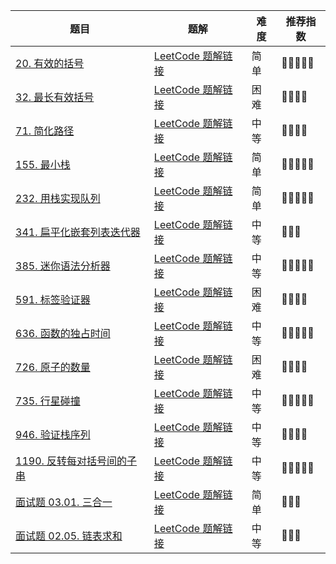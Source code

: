 | 题目                                                         | 题解                                                         | 难度 | 推荐指数 |
| ------------------------------------------------------------ | ------------------------------------------------------------ | ---- | -------- |
| [20. 有效的括号](https://leetcode-cn.com/problems/valid-parentheses/) | [LeetCode 题解链接](https://leetcode-cn.com/problems/valid-parentheses/solution/shua-chuan-lc-zhan-ascii-chai-zhi-jie-fa-00zo/) | 简单 | 🤩🤩🤩🤩🤩    |
| [32. 最长有效括号](https://leetcode-cn.com/problems/longest-valid-parentheses/) | [LeetCode 题解链接](https://leetcode-cn.com/problems/longest-valid-parentheses/solution/shua-chuan-lc-miao-dong-xi-lie-shi-yong-95ezk/) | 困难 | 🤩🤩🤩🤩     |
| [71. 简化路径](https://leetcode-cn.com/problems/simplify-path/) | [LeetCode 题解链接](https://leetcode-cn.com/problems/simplify-path/solution/gong-shui-san-xie-jian-dan-zi-fu-chuan-m-w7xi/) | 中等 | 🤩🤩🤩🤩     |
| [155. 最小栈](https://leetcode-cn.com/problems/min-stack/)   | [LeetCode 题解链接](https://leetcode-cn.com/problems/min-stack/solution/tu-li-zhan-shi-shuang-zhan-shi-xian-zui-fcwj5/) | 简单 | 🤩🤩🤩🤩🤩    |
| [232. 用栈实现队列](https://leetcode-cn.com/problems/implement-queue-using-stacks/) | [LeetCode 题解链接](https://leetcode-cn.com/problems/implement-queue-using-stacks/solution/sha-shi-jun-tan-fu-za-du-ya-wo-de-suan-f-gb6d/) | 简单 | 🤩🤩🤩🤩🤩    |
| [341. 扁平化嵌套列表迭代器](https://leetcode-cn.com/problems/flatten-nested-list-iterator/) | [LeetCode 题解链接](https://leetcode-cn.com/problems/flatten-nested-list-iterator/solution/yi-ti-shuang-jie-dfsdui-lie-di-gui-zhan-kvwhy/) | 中等 | 🤩🤩🤩      |
| [385. 迷你语法分析器](https://leetcode-cn.com/problems/mini-parser/) | [LeetCode 题解链接](https://leetcode-cn.com/problems/mini-parser/solution/by-ac_oier-zuy6/) | 中等 | 🤩🤩🤩🤩🤩    |
| [591. 标签验证器](https://leetcode-cn.com/problems/tag-validator/) | [LeetCode 题解链接](https://leetcode-cn.com/problems/tag-validator/solution/by-ac_oier-9l8z/) | 困难 | 🤩🤩🤩🤩     |
| [636. 函数的独占时间](https://leetcode.cn/problems/exclusive-time-of-functions/) | [LeetCode 题解链接](https://leetcode.cn/problems/exclusive-time-of-functions/solution/by-ac_oier-z3ed/) | 中等 | 🤩🤩🤩🤩🤩    |
| [726. 原子的数量](https://leetcode-cn.com/problems/number-of-atoms/) | [LeetCode 题解链接](https://leetcode-cn.com/problems/number-of-atoms/solution/gong-shui-san-xie-shi-yong-xiao-ji-qiao-l5ak4/) | 困难 | 🤩🤩🤩🤩     |
| [735. 行星碰撞](https://leetcode.cn/problems/asteroid-collision/) | [LeetCode 题解链接](https://leetcode.cn/problems/asteroid-collision/solution/by-ac_oier-p4qh/) | 中等 | 🤩🤩🤩🤩🤩    |
| [946. 验证栈序列](https://leetcode.cn/problems/validate-stack-sequences/) | [LeetCode 题解链接](https://leetcode.cn/problems/validate-stack-sequences/solution/by-ac_oier-84qd/) | 中等 | 🤩🤩🤩🤩     |
| [1190. 反转每对括号间的子串](https://leetcode-cn.com/problems/reverse-substrings-between-each-pair-of-parentheses/) | [LeetCode 题解链接](https://leetcode-cn.com/problems/reverse-substrings-between-each-pair-of-parentheses/solution/gong-shui-san-xie-shi-yong-shuang-duan-d-r35q/) | 中等 | 🤩🤩🤩🤩🤩    |
| [面试题 03.01. 三合一](https://leetcode-cn.com/problems/three-in-one-lcci/) | [LeetCode 题解链接](https://leetcode-cn.com/problems/three-in-one-lcci/solution/yi-ti-shuang-jie-er-wei-shu-zu-yi-wei-sh-lih7/) | 简单 | 🤩🤩🤩      |
| [面试题 02.05. 链表求和](https://leetcode-cn.com/problems/sum-lists-lcci/) | [LeetCode 题解链接](https://leetcode-cn.com/problems/sum-lists-lcci/solution/by-ac_oier-v1zb/) | 中等 | 🤩🤩🤩      |

